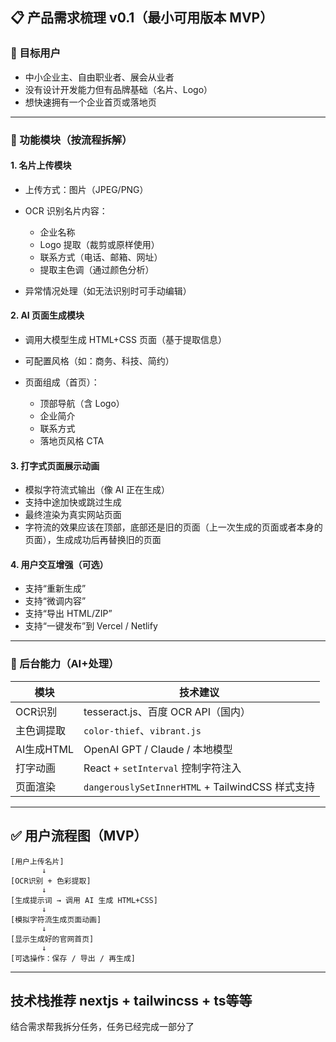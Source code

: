 
## 📋 产品需求梳理 v0.1（最小可用版本 MVP）

### 🎯 目标用户

* 中小企业主、自由职业者、展会从业者
* 没有设计开发能力但有品牌基础（名片、Logo）
* 想快速拥有一个企业首页或落地页

---

### 🧩 功能模块（按流程拆解）

#### 1. 名片上传模块

* 上传方式：图片（JPEG/PNG）
* OCR 识别名片内容：

  * 企业名称
  * Logo 提取（裁剪或原样使用）
  * 联系方式（电话、邮箱、网址）
  * 提取主色调（通过颜色分析）
* 异常情况处理（如无法识别时可手动编辑）

#### 2. AI 页面生成模块

* 调用大模型生成 HTML+CSS 页面（基于提取信息）
* 可配置风格（如：商务、科技、简约）
* 页面组成（首页）：

  * 顶部导航（含 Logo）
  * 企业简介
  * 联系方式
  * 落地页风格 CTA

#### 3. 打字式页面展示动画

* 模拟字符流式输出（像 AI 正在生成）
* 支持中途加快或跳过生成
* 最终渲染为真实网站页面
* 字符流的效果应该在顶部，底部还是旧的页面（上一次生成的页面或者本身的页面），生成成功后再替换旧的页面

#### 4. 用户交互增强（可选）

* 支持“重新生成”
* 支持“微调内容”
* 支持“导出 HTML/ZIP”
* 支持“一键发布”到 Vercel / Netlify

---

### 🧠 后台能力（AI+处理）

| 模块       | 技术建议                                         |
| -------- | -------------------------------------------- |
| OCR识别    | tesseract.js、百度 OCR API（国内）                  |
| 主色调提取    | `color-thief`、`vibrant.js`                   |
| AI生成HTML | OpenAI GPT / Claude / 本地模型                   |
| 打字动画     | React + `setInterval` 控制字符注入                 |
| 页面渲染     | `dangerouslySetInnerHTML` + TailwindCSS 样式支持 |

---

## ✅ 用户流程图（MVP）

```plaintext
[用户上传名片]
       ↓
[OCR识别 + 色彩提取]
       ↓
[生成提示词 → 调用 AI 生成 HTML+CSS]
       ↓
[模拟字符流生成页面动画]
       ↓
[显示生成好的官网首页]
       ↓
[可选操作：保存 / 导出 / 再生成]
```

---

## 技术栈推荐 nextjs + tailwincss + ts等等

结合需求帮我拆分任务，任务已经完成一部分了
